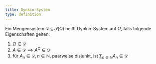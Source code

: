 ```yaml
---
title: Dynkin-System
type: definition
---
```


Ein Mengensystem $\mathcal{D} \subseteq \mathcal{P}(\Omega)$ heißt Dynkin-System auf $\Omega$, falls folgende Eigenschaften gelten:
1. $\Omega \in \mathcal{D}$
2. $A \in \mathcal{D} \implies A^C \in \mathcal{D}$
3. für $A_n \in \mathcal{D}, n \in \mathbb{N}$, paarweise disjunkt, ist $\sum_{n \in \mathbb{N}} A_n \in \mathcal{D}$